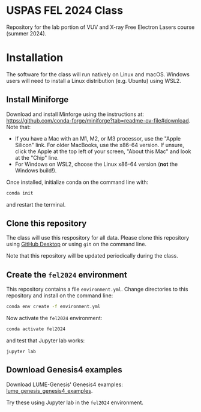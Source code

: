 # USPAS FEL 2024 Class
Repository for the lab portion of VUV and X-ray Free Electron Lasers course (summer 2024).


# Installation 

The software for the class will run natively on Linux and macOS. Windows users will need to install a Linux distribution (e.g. Ubuntu) using WSL2.


## Install Miniforge

Download and install Minforge using the instructions at: https://github.com/conda-forge/miniforge?tab=readme-ov-file#download. Note that:
- If you have a Mac with an M1, M2, or M3 processor, use the "Apple Silicon" link. For older MacBooks, use the x86-64 version. If unsure, click the Apple at the top left of your screen, "About this Mac" and look at the "Chip" line.
- For Windows on WSL2, choose the Linux x86-64 version (**not** the Windows build!).

Once installed, initialize conda on the command line with:
```bash
conda init
```
and restart the terminal.

## Clone this repository
The class will use this respository for all data. Please clone this repository using [GitHub Desktop](https://github.com/apps/desktop) or using `git` on the command line. 

Note that this repository will be updated periodically during the class.

## Create the `fel2024` environment

This repository contains a file `environment.yml`. Change directories to this repository and install on the command line:
```bash
conda env create -f environment.yml
```

Now activate the `fel2024` environment:
```bash
conda activate fel2024
```
and test that Jupyter lab works:
```
jupyter lab
```


## Download Genesis4 examples 
Download LUME-Genesis' Genesis4 examples: [lume_genesis_genesis4_examples](https://github.com/slaclab/lume-genesis/releases/download/v1.1.0/lume_genesis_genesis4_examples.zip).

Try these using Jupyter lab in the `fel2024` environment.

